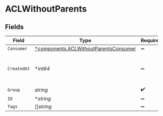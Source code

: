 # ACLWithoutParents


## Fields

| Field                                                                                         | Type                                                                                          | Required                                                                                      | Description                                                                                   |
| --------------------------------------------------------------------------------------------- | --------------------------------------------------------------------------------------------- | --------------------------------------------------------------------------------------------- | --------------------------------------------------------------------------------------------- |
| `Consumer`                                                                                    | [*components.ACLWithoutParentsConsumer](../../models/components/aclwithoutparentsconsumer.md) | :heavy_minus_sign:                                                                            | N/A                                                                                           |
| `CreatedAt`                                                                                   | **int64*                                                                                      | :heavy_minus_sign:                                                                            | Unix epoch when the resource was created.                                                     |
| `Group`                                                                                       | *string*                                                                                      | :heavy_check_mark:                                                                            | N/A                                                                                           |
| `ID`                                                                                          | **string*                                                                                     | :heavy_minus_sign:                                                                            | N/A                                                                                           |
| `Tags`                                                                                        | []*string*                                                                                    | :heavy_minus_sign:                                                                            | N/A                                                                                           |